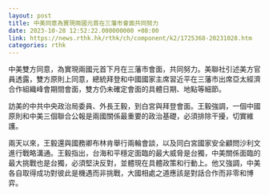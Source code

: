 ```yaml
---
layout: post
title: 中美同意為實現兩國元首在三藩市會面共同努力
date: 2023-10-28 12:52:22.000000000 +08:00
link: https://news.rthk.hk/rthk/ch/component/k2/1725368-20231028.htm
categories: rthk
---
```


中美雙方同意，為實現兩國元首下月在三藩市會面，共同努力。美聯社引述美方官員透露，雙方原則上同意，總統拜登和中國國家主席習近平在三藩市出席亞太經濟合作組織峰會期間會面，雙方仍未確定會面的具體日期、地點等細節。

訪美的中共中央政治局委員、外長王毅，到白宮與拜登會面。王毅強調，一個中國原則和中美三個聯合公報是兩國關係最重要的政治基礎，必須排除干擾，切實維護。

兩天以來，王毅還與國務卿布林肯舉行兩輪會談，以及同白宮國家安全顧問沙利文進行戰略溝通。王毅指出，台海和平穩定面臨的最大威脅是台獨，中美關係面臨的最大挑戰也是台獨，必須堅決反對，並體現在具體政策和行動上。他又強調，中美各自取得成功對彼此是機遇而非挑戰，大國相處之道應該是對話合作而非零和博弈。
